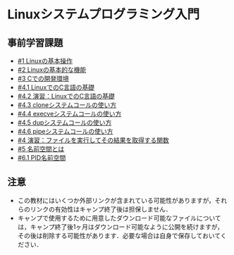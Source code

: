 # Linuxシステムプログラミング入門
## 事前学習課題
* [#1 Linuxの基本操作](1.md)
* [#2 Linuxの基本的な機能](2.md)
* [#3 Cでの開発環境](3.md)
* [#4.1 LinuxでのC言語の基礎](4.1.md)
* [#4.2 演習：LinuxでのC言語の基礎](4.2.md)
* [#4.3 cloneシステムコールの使い方](4.3.md)
* [#4.4 execveシステムコールの使い方](4.4.md)
* [#4.5 dupシステムコールの使い方](4.5.md)
* [#4.6 pipeシステムコールの使い方](4.6.md)
* [#4 演習：ファイルを実行してその結果を取得する関数](4.md)
* [#5 名前空間とは](5.md)
* [#6.1 PID名前空間](6.1.md)
## 注意
* この教材にはいくつか外部リンクが含まれている可能性がありますが，それらのリンクの有効性はキャンプ終了後は担保しません．
* キャンプで使用するために用意したダウンロード可能なファイルについては，キャンプ終了後1ヶ月はダウンロード可能なように公開を続けますが，その後は削除する可能性があります．必要な場合は自身で保存しておいてください．
